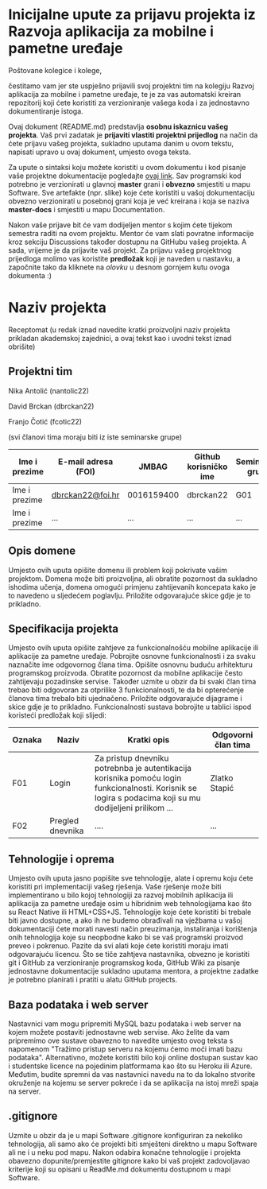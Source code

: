 # Inicijalne upute za prijavu projekta iz Razvoja aplikacija za mobilne i pametne uređaje

Poštovane kolegice i kolege, 

čestitamo vam jer ste uspješno prijavili svoj projektni tim na kolegiju Razvoj aplikacija za mobilne i pametne uređaje, te je za vas automatski kreiran repozitorij koji ćete koristiti za verzioniranje vašega koda i za jednostavno dokumentiranje istoga.

Ovaj dokument (README.md) predstavlja **osobnu iskaznicu vašeg projekta**. Vaš prvi zadatak je **prijaviti vlastiti projektni prijedlog** na način da ćete prijavu vašeg projekta, sukladno uputama danim u ovom tekstu, napisati upravo u ovaj dokument, umjesto ovoga teksta.

Za upute o sintaksi koju možete koristiti u ovom dokumentu i kod pisanje vaše projektne dokumentacije pogledajte [ovaj link](https://guides.github.com/features/mastering-markdown/).
Sav programski kod potrebno je verzionirati u glavnoj **master** grani i **obvezno** smjestiti u mapu Software. Sve artefakte (npr. slike) koje ćete koristiti u vašoj dokumentaciju obvezno verzionirati u posebnoj grani koja je već kreirana i koja se naziva **master-docs** i smjestiti u mapu Documentation.

Nakon vaše prijave bit će vam dodijeljen mentor s kojim ćete tijekom semestra raditi na ovom projektu. Mentor će vam slati povratne informacije kroz sekciju Discussions također dostupnu na GitHubu vašeg projekta. A sada, vrijeme je da prijavite vaš projekt. Za prijavu vašeg projektnog prijedloga molimo vas koristite **predložak** koji je naveden u nastavku, a započnite tako da kliknete na *olovku* u desnom gornjem kutu ovoga dokumenta :) 

# Naziv projekta
Receptomat
(u redak iznad navedite kratki proizvoljni naziv projekta prikladan akademskoj zajednici, a ovaj tekst kao i uvodni tekst iznad obrišite)

## Projektni tim
Nika Antolić (nantolic22)

David Brckan (dbrckan22)

Franjo Čotić (fcotic22)

(svi članovi tima moraju biti iz iste seminarske grupe)

Ime i prezime | E-mail adresa (FOI) | JMBAG | Github korisničko ime | Seminarska grupa
------------  | ------------------- | ----- | --------------------- | ----------------
Ime i prezime | dbrckan22@foi.hr | 0016159400 | dbrckan22 | G01
Ime i prezime | ... | ... | ... | ...

## Opis domene
Umjesto ovih uputa opišite domenu ili problem koji pokrivate vašim projektom. Domena može biti proizvoljna, ali obratite pozornost da sukladno ishodima učenja, domena omogući primjenu zahtijevanih koncepata kako je to navedeno u sljedećem poglavlju. Priložite odgovarajuće skice gdje je to prikladno.

## Specifikacija projekta
Umjesto ovih uputa opišite zahtjeve za funkcionalnošću mobilne aplikacije ili aplikacije za pametne uređaje. Pobrojite osnovne funkcionalnosti i za svaku naznačite ime odgovornog člana tima. Opišite osnovnu buduću arhitekturu programskog proizvoda. Obratite pozornost da mobilne aplikacije često zahtijevaju pozadinske servise. Također uzmite u obzir da bi svaki član tima trebao biti odgovoran za otprilike 3 funkcionalnosti, te da bi opterećenje članova tima trebalo biti ujednačeno. Priložite odgovarajuće dijagrame i skice gdje je to prikladno. Funkcionalnosti sustava bobrojite u tablici ispod koristeći predložak koji slijedi:

Oznaka | Naziv | Kratki opis | Odgovorni član tima
------ | ----- | ----------- | -------------------
F01 | Login | Za pristup dnevniku potrebnba je autentikacija korisnika pomoću login funkcionalnosti. Korisnik se logira s podacima koji su mu dodijeljeni prilikom ... | Zlatko Stapić
F02 | Pregled dnevnika | .... | ...

## Tehnologije i oprema
Umjesto ovih uputa jasno popišite sve tehnologije, alate i opremu koju ćete koristiti pri implementaciji vašeg rješenja. Vaše rješenje može biti implementirano u bilo kojoj tehnologiji za razvoj mobilnih aplikacija ili aplikacija za pametne uređaje osim u hibridnim web tehnologijama kao što su React Native ili HTML+CSS+JS. Tehnologije koje ćete koristiti bi trebale biti javno dostupne, a ako ih ne budemo obrađivali na vježbama u vašoj dokumentaciji ćete morati navesti način preuzimanja, instaliranja i korištenja onih tehnologija koje su neopbodne kako bi se vaš programski proizvod preveo i pokrenuo. Pazite da svi alati koje ćete koristiti moraju imati odgovarajuću licencu. Što se tiče zahtjeva nastavnika, obvezno je koristiti git i GitHub za verzioniranje programskog koda, GitHub Wiki za pisanje jednostavne dokumentacije sukladno uputama mentora, a projektne zadatke je potrebno planirati i pratiti u alatu GitHub projects.

## Baza podataka i web server
Nastavnici vam mogu pripremiti MySQL bazu podataka i web server na kojem možete postaviti jednostavne web servise. Ako želite da vam pripremimo ove sustave obavezno to navedite umjesto ovog teksta s napomenom "Tražimo pristup serveru na kojemu ćemo moći imati bazu podataka". Alternativno, možete koristiti bilo koji online dostupan sustav kao i studentske licence na pojedinim platformama kao što su Heroku ili Azure. Međutim, budite spremni da vas nastavnici navedu na to da lokalno stvorite okruženje na kojemu se server pokreće i da se aplikacija na istoj mreži spaja na server.

## .gitignore
Uzmite u obzir da je u mapi Software .gitignore konfiguriran za nekoliko tehnologija, ali samo ako će projekti biti smješteni direktno u mapu Software ali ne i u neku pod mapu. Nakon odabira konačne tehnologije i projekta obavezno dopunite/premjestite gitignore kako bi vaš projekt zadovoljavao kriterije koji su opisani u ReadMe.md dokumentu dostupnom u mapi Software.
